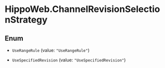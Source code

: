 # HippoWeb.ChannelRevisionSelectionStrategy

## Enum


* `UseRangeRule` (value: `"UseRangeRule"`)

* `UseSpecifiedRevision` (value: `"UseSpecifiedRevision"`)


